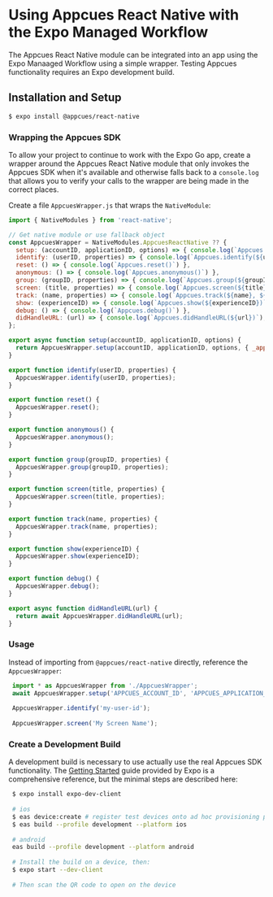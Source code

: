 # Using Appcues React Native with the Expo Managed Workflow

The Appcues React Native module can be integrated into an app using the Expo Manaaged Workflow using a simple wrapper. Testing Appcues functionality requires an Expo development build.

## Installation and Setup

```sh
$ expo install @appcues/react-native
```

### Wrapping the Appcues SDK

To allow your project to continue to work with the Expo Go app, create a wrapper around the Appcues React Native module that only invokes the Appcues SDK when it's available and otherwise falls back to a `console.log` that allows you to verify your calls to the wrapper are being made in the correct places.

Create a file `AppcuesWrapper.js` that wraps the `NativeModule`:

```js
import { NativeModules } from 'react-native';

// Get native module or use fallback object
const AppcuesWrapper = NativeModules.AppcuesReactNative ?? {
  setup: (accountID, applicationID, options) => { console.log(`Appcues.setup(${accountID}, ${applicationID}, ${JSON.stringify(options)})`) },
  identify: (userID, properties) => { console.log(`Appcues.identify(${userID}, ${JSON.stringify(properties)})`) },
  reset: () => { console.log(`Appcues.reset()`) },
  anonymous: () => { console.log(`Appcues.anonymous()`) },
  group: (groupID, properties) => { console.log(`Appcues.group(${groupID}, ${JSON.stringify(properties)}`) },
  screen: (title, properties) => { console.log(`Appcues.screen(${title}, ${JSON.stringify(properties)})`) },
  track: (name, properties) => { console.log(`Appcues.track(${name}, ${JSON.stringify(properties)})`) },
  show: (experienceID) => { console.log(`Appcues.show(${experienceID})`) },
  debug: () => { console.log(`Appcues.debug()`) },
  didHandleURL: (url) => { console.log(`Appcues.didHandleURL(${url})`); return false },
};

export async function setup(accountID, applicationID, options) {
  return AppcuesWrapper.setup(accountID, applicationID, options, { _applicationFramework: 'expo' });
}

export function identify(userID, properties) {
  AppcuesWrapper.identify(userID, properties);
}

export function reset() {
  AppcuesWrapper.reset();
}

export function anonymous() {
  AppcuesWrapper.anonymous();
}

export function group(groupID, properties) {
  AppcuesWrapper.group(groupID, properties);
}

export function screen(title, properties) {
  AppcuesWrapper.screen(title, properties);
}

export function track(name, properties) {
  AppcuesWrapper.track(name, properties);
}

export function show(experienceID) {
  AppcuesWrapper.show(experienceID);
}

export function debug() {
  AppcuesWrapper.debug();
}

export async function didHandleURL(url) {
  return await AppcuesWrapper.didHandleURL(url);
}
```

### Usage

Instead of importing from `@appcues/react-native` directly, reference the `AppcuesWrapper`:

```js
 import * as AppcuesWrapper from './AppcuesWrapper';
 await AppcuesWrapper.setup('APPCUES_ACCOUNT_ID', 'APPCUES_APPLICATION_ID');
 
 AppcuesWrapper.identify('my-user-id');
 
 AppcuesWrapper.screen('My Screen Name');
 ```

### Create a Development Build

A development build is necessary to use actually use the real Appcues SDK functionality. The [Getting Started](https://docs.expo.dev/development/getting-started) guide provided by Expo is a comprehensive reference, but the minimal steps are described here:

```sh
 $ expo install expo-dev-client
 
 # ios
 $ eas device:create # register test devices onto ad hoc provisioning profile
 $ eas build --profile development --platform ios
 
 # android
 eas build --profile development --platform android
 
 # Install the build on a device, then:
 $ expo start --dev-client
 
 # Then scan the QR code to open on the device
 ```
